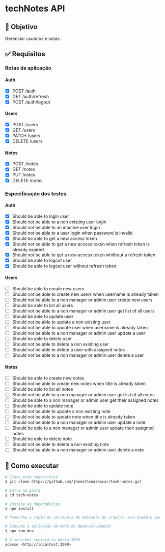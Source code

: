 # techNotes API

## 🎯 Objetivo

Gerenciar usuários e notas.

## ✅ Requisitos

### Rotas da aplicação

#### Auth

- [x] POST /auth
- [x] GET /auth/refresh
- [x] POST /auth/logout

#### Users

- [x] POST /users
- [x] GET /users
- [x] PATCH /users
- [x] DELETE /users

#### Notes

- [x] POST /notes
- [x] GET /notes
- [x] PUT /notes
- [x] DELETE /notes

### Específicação dos testes

#### Auth

- [x] Should be able to login user
- [x] Should not be able to a non existing user login
- [x] Should not be able to an inactive user login
- [x] Should not be able to a user login when password is invalid
- [x] Should be able to get a new access token
- [x] Should not be able to get a new access token when refresh token is already expired
- [x] Should not be able to get a new access token whithout a refresh token
- [x] Should be able to logout user
- [x] Should be able to logout user without refresh token

#### Users

- [ ] Should be able to create new users
- [ ] Should not be able to create new users when username is already taken
- [ ] Should not be able to a non manager or admin user create new users
- [ ] Should be able to list all users
- [ ] Should not be able to a non manager or admin user get list of all users
- [ ] Should be able to update user
- [ ] Should not be able to update a non existing user
- [ ] Should not be able to update user when username is already taken
- [ ] Should not be able to a non manager or admin user update a user
- [ ] Should be able to delete user
- [ ] Should not be able to delete a non existing user
- [ ] Should not be able to delete a user with assigned notes
- [ ] Should not be able to a non manager or admin user delete a user

#### Notes

- [ ] Should be able to create new notes
- [ ] Should not be able to create new notes when title is already taken
- [ ] Should be able to list all notes
- [ ] Should not be able to a non manager or admin user get list of all notes
- [ ] Should be able to a non manager or admin user get their assigned notes
- [ ] Should be able to update note
- [ ] Should not be able to update a non existing note
- [ ] Should not be able to update note when title is already taken
- [ ] Should not be able to a non manager or admin user update a note
- [ ] Should be able to a non manager or admin user update their assigned notes
- [ ] Should be able to delete note
- [ ] Should not be able to delete a non existing note
- [ ] Should not be able to a non manager or admin user delete a note

## 🚀 Como executar

```bash
# Clone este repositório
$ git clone https://github.com/jhonathanalencar/tech-notes.git

# Entre na pasta
$ cd tech-notes

# Instale as dependências
$ npm install

# Preencha e copie as variáveis de ambiente do arquivo .env.example para o arquivo .env na raiz do projeto

# Execute a aplicação em modo de desenvolvimento
$ npm run dev

# O servidor inciará na porta:3500
acesse <http://localhost:3500>
```
